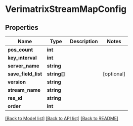 # VerimatrixStreamMapConfig

## Properties
Name | Type | Description | Notes
------------ | ------------- | ------------- | -------------
**pos_count** | **int** |  | 
**key_ınterval** | **int** |  | 
**server_name** | **string** |  | 
**save_field_list** | **string[]** |  | [optional] 
**version** | **string** |  | 
**stream_name** | **string** |  | 
**res_ıd** | **string** |  | 
**order** | **int** |  | 

[[Back to Model list]](../README.md#documentation-for-models) [[Back to API list]](../README.md#documentation-for-api-endpoints) [[Back to README]](../README.md)


